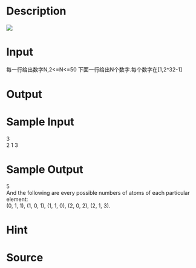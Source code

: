 
# Description

<div class="content"><img border="0" src="source/bzoj/1442/img/aHR0cHM6Ly9seWRzeS5jb20vSnVkZ2VPbmxpbmUvaW1hZ2VzLzE0NDIuanBn.jpg"/>
</div>

# Input

<div class="content">每一行给出数字N,2&lt;=N&lt;=50
下面一行给出N个数字.每个数字在[1,2^32-1]</div>

# Output

<div class="content"></div>

# Sample Input

<div class="content"><span class="sampledata">3<br/>
2 1 3<br/>
</span></div>

# Sample Output

<div class="content"><span class="sampledata">5<br/>
And the following are every possible numbers of atoms of each particular element:<br/>
(0, 1, 1), (1, 0, 1), (1, 1, 0), (2, 0, 2), (2, 1, 3).</span></div>

# Hint

<div class="content"><p></p></div>

# Source

<div class="content"><p><a href="problemset.php?search="></a></p></div>

